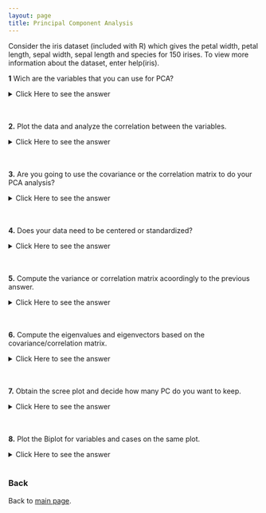 ```yaml
---
layout: page
title: Principal Component Analysis
---
```


Consider the iris dataset (included with R) which gives the petal
width, petal length, sepal width, sepal length and species for 150
irises. To view more information about the dataset, enter
help(iris).


**1** Wich are the variables that you can use for PCA?

<details><summary>Click Here to see the answer</summary><p>

Just the quantitative ones: petal width, petal length, sepal width, sepal length.

</p></details>
<br/>
<br/>

**2.** Plot the data and analyze the correlation between the variables.

<details><summary>Click Here to see the answer</summary><p>

 ```{r}
  data<-iris[,1:4]  # object with the variables that we are going to do PCA

  plot(data)
  cor(data)

 ```
</p></details>
<br/>
<br/>

**3.** Are you going to use the covariance or the correlation matrix to do your PCA analysis?

<details><summary>Click Here to see the answer</summary><p>

The covariance matrix, because the data are on the same units.

</p></details>
<br/>
<br/>

**4.** Does your data need to be centered or standardized?

<details><summary>Click Here to see the answer</summary><p>

Just centered, because the variables are on the same units.

```{r}
Data.red<-matrix(0,nrow=nrow(data),ncol=ncol(data))
dim(Data.red)


i<-1
for(i in 1:4){

Data.red[,i]<-data[,i]-mean(data[,i])

}
```
</p></details>
<br/>
<br/>

**5.** Compute the variance or correlation matrix acoordingly to the previous answer.

<details><summary>Click Here to see the answer</summary><p>

```{r}
V<-cov(data) #original data
print(V)

V2<-cov(Data.red) #centered data
print(V2)

# observe that the two matrices are the same
```

</p></details>
<br/>
<br/>

**6.** Compute the eigenvalues and eigenvectors based on the covariance/correlation matrix.

<details><summary>Click Here to see the answer</summary><p>

 ```{r}
ev<-eigen(V2)
names(ev)

ev$values   #eigenvalues

sum(ev$values) #sum of the eigenvalues equals the total of the variance
```

</p></details>
<br/>
<br/>

**7.** Obtain the scree plot and decide how many PC do you want to keep.

<details><summary>Click Here to see the answer</summary><p>

 ```{r}
totvar<-sum(ev$values) #sum of the eigenvalues equals the total of the variance

j<-1
var.ev<-0
for (j in 1:4){

var.ev[j]  <-(ev$values[j]/sum(ev$values))*100

}

print(var.ev)

barplot(ev$values)
```

Two PC

</p></details>
<br/>
<br/>

**8.** Plot the Biplot for variables and cases on the same plot.

<details><summary>Click Here to see the answer</summary><p>

 ```{r}
pc1.var<-round(var.ev[1])
pc2.var<-round(var.ev[2])

xlab=paste("PC1 - ",pc1.var," % of variation")
ylab=paste("PC2 - ",pc2.var," % of variation")

sd = sqrt(ev$values)
u<-t(scores)[,1]/sd[1]
v<-t(scores)[,2]/sd[2]
plot(u,v,main="BiPlot",xlab=xlab,ylab=ylab,type="p")
abline(0,0,col="red")
abline(0,90,col="green")

# First plot the variables as vectors
loadings = ev$vectors
arrows(0,0,loadings[,1]*sd[1],loadings[,2]*sd[2],length=0.1, lwd=2,angle=20, col="red")
text(loadings[,1]*sd[1]+0.2,loadings[,2]*sd[2]+0.2,c("Sepal.Length", "Sepal.Width",  "Petal.Length", "Petal.Width" ), col="red", cex=0.9)

# Second plot the scores as points (cases)
points(t(scores)[,1]/sd[1],t(scores)[,2]/sd[2],pch=16,col="blue")
text(t(scores)[,1]/sd[1]+0.1,t(scores)[,2]/sd[2]+0.1,seq(1:nrow(t(scores))) ,col="black", cex=1,font=3)



```

</p></details>

<br/>

### Back

Back to [main page](../index.md).
